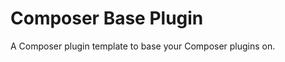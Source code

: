 Composer Base Plugin
====================

A Composer plugin template to base your Composer plugins on.
